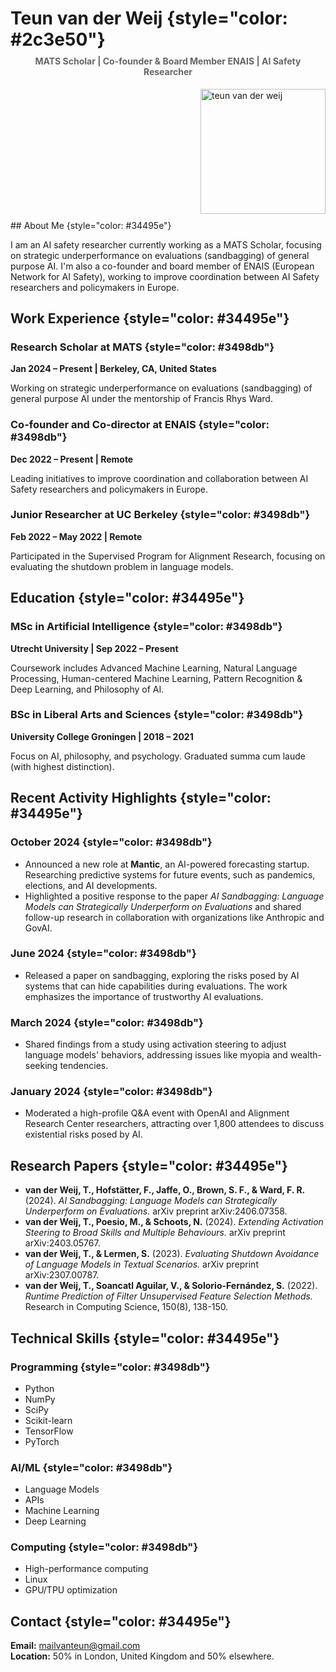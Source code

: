 # Teun van der Weij {style="color: #2c3e50"}
<h4 style="color: #666; margin-top: -10px; text-align: center">MATS Scholar | Co-founder & Board Member ENAIS | AI Safety Researcher</h4>

<div style="overflow: hidden;">
<img src="weij002_cropped.jpg" alt="teun van der weij" width="200" height="200" style="float: right; margin-left: 20px; margin-bottom: 10px;">

<p>&nbsp;</p>

</div>
## About Me {style="color: #34495e"}

I am an AI safety researcher currently working as a MATS Scholar, focusing on strategic underperformance on evaluations (sandbagging) of general purpose AI. I'm also a co-founder and board member of ENAIS (European Network for AI Safety), working to improve coordination between AI Safety researchers and policymakers in Europe.

## Work Experience {style="color: #34495e"}

### Research Scholar at MATS {style="color: #3498db"}

**Jan 2024 – Present | Berkeley, CA, United States**

Working on strategic underperformance on evaluations (sandbagging) of general purpose AI under the mentorship of Francis Rhys Ward.

### Co-founder and Co-director at ENAIS {style="color: #3498db"}

**Dec 2022 – Present | Remote**

Leading initiatives to improve coordination and collaboration between AI Safety researchers and policymakers in Europe.

### Junior Researcher at UC Berkeley {style="color: #3498db"}

**Feb 2022 – May 2022 | Remote**

Participated in the Supervised Program for Alignment Research, focusing on evaluating the shutdown problem in language models.

## Education {style="color: #34495e"}

### MSc in Artificial Intelligence {style="color: #3498db"}

**Utrecht University | Sep 2022 – Present**

Coursework includes Advanced Machine Learning, Natural Language Processing, Human-centered Machine Learning, Pattern Recognition & Deep Learning, and Philosophy of AI.

### BSc in Liberal Arts and Sciences {style="color: #3498db"}

**University College Groningen | 2018 – 2021**

Focus on AI, philosophy, and psychology. Graduated summa cum laude (with highest distinction).

## Recent Activity Highlights {style="color: #34495e"}

### October 2024 {style="color: #3498db"}
- Announced a new role at **Mantic**, an AI-powered forecasting startup. Researching predictive systems for future events, such as pandemics, elections, and AI developments.
- Highlighted a positive response to the paper *AI Sandbagging: Language Models can Strategically Underperform on Evaluations* and shared follow-up research in collaboration with organizations like Anthropic and GovAI.

### June 2024 {style="color: #3498db"}
- Released a paper on sandbagging, exploring the risks posed by AI systems that can hide capabilities during evaluations. The work emphasizes the importance of trustworthy AI evaluations.

### March 2024 {style="color: #3498db"}
- Shared findings from a study using activation steering to adjust language models' behaviors, addressing issues like myopia and wealth-seeking tendencies. 

### January 2024 {style="color: #3498db"}
- Moderated a high-profile Q&A event with OpenAI and Alignment Research Center researchers, attracting over 1,800 attendees to discuss existential risks posed by AI.

## Research Papers {style="color: #34495e"}

- **van der Weij, T., Hofstätter, F., Jaffe, O., Brown, S. F., & Ward, F. R.** (2024). *AI Sandbagging: Language Models can Strategically Underperform on Evaluations.* arXiv preprint arXiv:2406.07358.
- **van der Weij, T., Poesio, M., & Schoots, N.** (2024). *Extending Activation Steering to Broad Skills and Multiple Behaviours.* arXiv preprint arXiv:2403.05767.
- **van der Weij, T., & Lermen, S.** (2023). *Evaluating Shutdown Avoidance of Language Models in Textual Scenarios.* arXiv preprint arXiv:2307.00787.
- **van der Weij, T., Soancatl Aguilar, V., & Solorio-Fernández, S.** (2022). *Runtime Prediction of Filter Unsupervised Feature Selection Methods.* Research in Computing Science, 150(8), 138-150.

## Technical Skills {style="color: #34495e"}

### Programming {style="color: #3498db"}

- Python
- NumPy
- SciPy
- Scikit-learn
- TensorFlow
- PyTorch

### AI/ML {style="color: #3498db"}

- Language Models
- APIs
- Machine Learning
- Deep Learning

### Computing {style="color: #3498db"}

- High-performance computing
- Linux
- GPU/TPU optimization

## Contact {style="color: #34495e"}

**Email:** mailvanteun@gmail.com  
**Location:** 50% in London, United Kingdom and 50% elsewhere.
